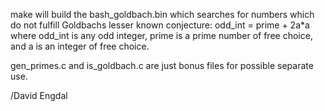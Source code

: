make will build the bash_goldbach.bin which searches for numbers which do not 
fulfill Goldbachs lesser known conjecture: odd_int = prime + 2a*a
where odd_int is any odd integer, prime is a prime number of free choice,
and a is an integer of free choice.

gen_primes.c and is_goldbach.c are just bonus files for possible separate use.

/David Engdal
